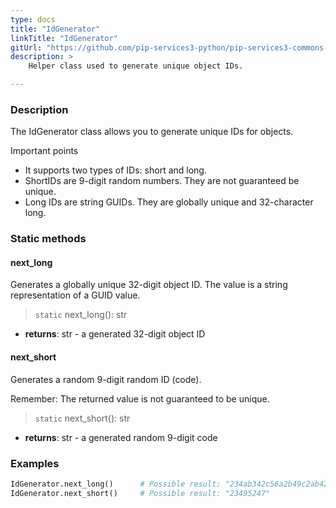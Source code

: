 ```yaml
---
type: docs
title: "IdGenerator"
linkTitle: "IdGenerator"
gitUrl: "https://github.com/pip-services3-python/pip-services3-commons-python"
description: > 
    Helper class used to generate unique object IDs.

---
```


### Description

The IdGenerator class allows you to generate unique IDs for objects. 

Important points

- It supports two types of IDs: short and long.
- ShortIDs are 9-digit random numbers. They are not guaranteed be unique.
- Long IDs are string GUIDs. They are globally unique and 32-character long.

### Static methods

#### next_long
Generates a globally unique 32-digit object ID.
The value is a string representation of a GUID value.

> `static` next_long(): str

- **returns**: str - a generated 32-digit object ID


#### next_short
Generates a random 9-digit random ID (code).

Remember: The returned value is not guaranteed to be unique.

> `static` next_short(): str

- **returns**: str - a generated random 9-digit code

### Examples

```python
IdGenerator.next_long()      # Possible result: "234ab342c56a2b49c2ab42bf23ff991ac"
IdGenerator.next_short()     # Possible result: "23495247"
```
